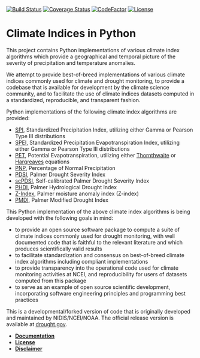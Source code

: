 ﻿[![Build Status](https://travis-ci.org/monocongo/climate_indices.svg?master)](https://travis-ci.org/monocongo)
[![Coverage Status](https://coveralls.io/repos/github/monocongo/climate_indices/badge.svg?branch=master)](https://coveralls.io/github/monocongo/climate_indices?branch=master)
[![CodeFactor](https://www.codefactor.io/repository/github/monocongo/climate_indices/badge/master)](https://www.codefactor.io/repository/github/monocongo/climate_indices/overview/master)
[![License](https://img.shields.io/badge/License-BSD%203--Clause-green.svg)](https://opensource.org/licenses/BSD-3-Clause)
<!--
[![Dependency Status](https://gemnasium.com/badges/github.com/monocongo/climate_indices.svg)](https://gemnasium.com/github.com/monocongo/climate_indices)
[![Codeship Status for monocongo/climate_indices](https://app.codeship.com/projects/0d711e30-ca42-0135-871a-72c36ec6d502/status?branch=master)](https://app.codeship.com/projects/261762)
[![Documentation](https://readthedocs.org/projects/indices-python/badge/?version=latest)](http://indices-python.readthedocs.io/en/latest/?badge=latest)
-->
# Climate Indices in Python

This project contains Python implementations of various climate index algorithms which provide 
a geographical and temporal picture of the severity of precipitation and temperature anomalies.

We attempt to provide best-of-breed implementations of various climate indices commonly used
for climate and drought monitoring, to provide a codebase that is available for development by 
the climate science community, and to facilitate the use of climate indices datasets computed 
in a standardized, reproducible, and transparent fashion.

Python implementations of the following climate index algorithms are provided:

-  [SPI](https://climatedataguide.ucar.edu/climate-data/standardized-precipitation-index-spi),
   Standardized Precipitation Index, utilizing either Gamma or Pearson Type III distributions
-  [SPEI](https://www.researchgate.net/publication/252361460_The_Standardized_Precipitation-Evapotranspiration_Index_SPEI_a_multiscalar_drought_index),
   Standardized Precipitation Evapotranspiration Index, utilizing either Gamma or Pearson Type III distributions
-  [PET](https://www.ncdc.noaa.gov/monitoring-references/dyk/potential-evapotranspiration),
   Potential Evapotranspiration, utilizing either [Thornthwaite](http://dx.doi.org/10.2307/21073)
   or [Hargreaves](http://dx.doi.org/10.13031/2013.26773) equations 
-  [PNP](http://www.droughtmanagement.info/percent-of-normal-precipitation/),
   Percentage of Normal Precipitation
-  [PDSI](http://www.droughtmanagement.info/palmer-drought-severity-index-pdsi/),
   Palmer Drought Severity Index
-  [scPDSI](http://www.droughtmanagement.info/self-calibrated-palmer-drought-severity-index-sc-pdsi/),
   Self-calibrated Palmer Drought Severity Index
-  [PHDI](http://www.droughtmanagement.info/palmer-hydrological-drought-index-phdi/),
   Palmer Hydrological Drought Index
-  [Z-Index](http://www.droughtmanagement.info/palmer-z-index/),
   Palmer moisture anomaly index (Z-index)
-  [PMDI](https://climate.ncsu.edu/climate/climdiv), Palmer Modified
   Drought Index

This Python implementation of the above climate index algorithms is
being developed with the following goals in mind:

-  to provide an open source software package to compute a suite of
   climate indices commonly used for drought monitoring, with well
   documented code that is faithful to the relevant literature and
   which produces scientifically valid results
-  to facilitate standardization and consensus on best-of-breed
   climate index algorithms including compliant implementations
-  to provide transparency into the operational code used for climate
   monitoring activities at NCEI, and reproducibility for users of
   datasets computed from this package
-  to serve as an example of open source scientific development,
   incorporating software engineering principles and programming best
   practices


This is a developmental/forked version of code that is originally developed and maintained by NIDIS/NCEI/NOAA. The official release version is available at [drought.gov](drought.gov).

* [__Documentation__](https://indices-python.readthedocs.io/en/latest/)
* [__License__](LICENSE)
* [__Disclaimer__](DISCLAIMER)
